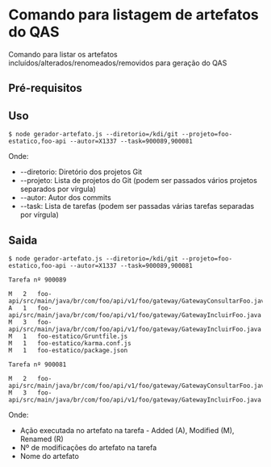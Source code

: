 # Comando para listagem de artefatos do QAS

Comando para listar os artefatos incluídos/alterados/renomeados/removidos para geração do QAS

## Pré-requisitos 

## Uso

``` console
$ node gerador-artefato.js --diretorio=/kdi/git --projeto=foo-estatico,foo-api --autor=X1337 --task=900089,900081
```

Onde:

- --diretorio: Diretório dos projetos Git
- --projeto: Lista de projetos do Git (podem ser passados vários projetos separados por vírgula)
- --autor: Autor dos commits
- --task: Lista de tarefas (podem ser passadas várias tarefas separadas por vírgula)

## Saida

``` console
$ node gerador-artefato.js --diretorio=/kdi/git --projeto=foo-estatico,foo-api --autor=X1337 --task=900089,900081

Tarefa nº 900089

M   2   foo-api/src/main/java/br/com/foo/api/v1/foo/gateway/GatewayConsultarFoo.java
A   1   foo-api/src/main/java/br/com/foo/api/v1/foo/gateway/GatewayIncluirFoo.java
M   3   foo-api/src/main/java/br/com/foo/api/v1/foo/gateway/GatewayIncluirFoo.java
M   1   foo-estatico/Gruntfile.js
M   1   foo-estatico/karma.conf.js
M   1   foo-estatico/package.json

Tarefa nº 900081

M   2   foo-api/src/main/java/br/com/foo/api/v1/foo/gateway/GatewayConsultarFoo.java
M   3   foo-api/src/main/java/br/com/foo/api/v1/foo/gateway/GatewayIncluirFoo.java
```
Onde:

- Ação executada no artefato na tarefa - Added (A), Modified (M), Renamed (R)
- Nº de modificações do artefato na tarefa
- Nome do artefato
